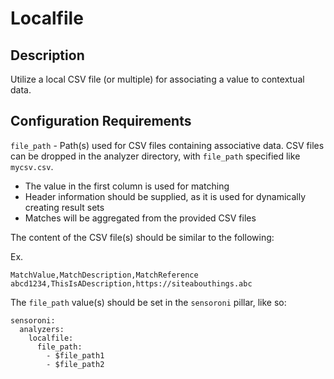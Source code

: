 # Localfile

## Description
Utilize a local CSV file (or multiple) for associating a value to contextual data.

## Configuration Requirements

``file_path`` - Path(s) used for CSV files containing associative data. CSV files can be dropped in the analyzer directory, with ``file_path`` specified like ``mycsv.csv``.

- The value in the first column is used for matching
- Header information should be supplied, as it is used for dynamically creating result sets
- Matches will be aggregated from the provided CSV files

The content of the CSV file(s) should be similar to the following:

Ex.

```
MatchValue,MatchDescription,MatchReference
abcd1234,ThisIsADescription,https://siteabouthings.abc
```

The ``file_path`` value(s) should be set in the ``sensoroni`` pillar, like so:

```
sensoroni:
  analyzers:
    localfile:
      file_path:
        - $file_path1
        - $file_path2
```
